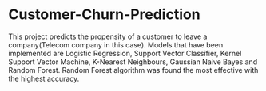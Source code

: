 # Customer-Churn-Prediction
This project predicts the propensity of a customer to leave a company(Telecom company in this case). Models that have been implemented are Logistic Regression, Support Vector Classifier, Kernel Support Vector Machine, K-Nearest Neighbours, Gaussian Naive Bayes and Random Forest. Random Forest algorithm was found the most effective with the highest accuracy.
